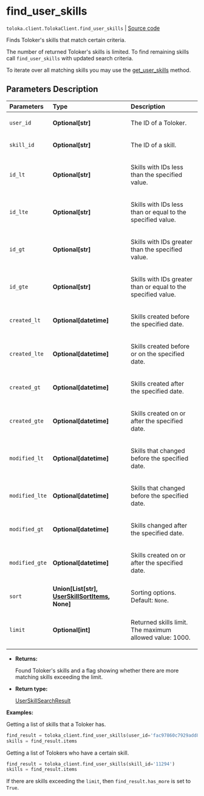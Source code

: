# find_user_skills
`toloka.client.TolokaClient.find_user_skills` | [Source code](https://github.com/Toloka/toloka-kit/blob/v1.2.1/src/client/__init__.py#L3435)

Finds Toloker's skills that match certain criteria.


The number of returned Toloker's skills is limited. To find remaining skills call `find_user_skills` with updated search criteria.

To iterate over all matching skills you may use the [get_user_skills](toloka.client.TolokaClient.get_user_skills.md) method.

## Parameters Description

| Parameters | Type | Description |
| :----------| :----| :-----------|
`user_id`|**Optional\[str\]**|<p>The ID of a Toloker.</p>
`skill_id`|**Optional\[str\]**|<p>The ID of a skill.</p>
`id_lt`|**Optional\[str\]**|<p>Skills with IDs less than the specified value.</p>
`id_lte`|**Optional\[str\]**|<p>Skills with IDs less than or equal to the specified value.</p>
`id_gt`|**Optional\[str\]**|<p>Skills with IDs greater than the specified value.</p>
`id_gte`|**Optional\[str\]**|<p>Skills with IDs greater than or equal to the specified value.</p>
`created_lt`|**Optional\[datetime\]**|<p>Skills created before the specified date.</p>
`created_lte`|**Optional\[datetime\]**|<p>Skills created before or on the specified date.</p>
`created_gt`|**Optional\[datetime\]**|<p>Skills created after the specified date.</p>
`created_gte`|**Optional\[datetime\]**|<p>Skills created on or after the specified date.</p>
`modified_lt`|**Optional\[datetime\]**|<p>Skills that changed before the specified date.</p>
`modified_lte`|**Optional\[datetime\]**|<p>Skills that changed before the specified date.</p>
`modified_gt`|**Optional\[datetime\]**|<p>Skills changed after the specified date.</p>
`modified_gte`|**Optional\[datetime\]**|<p>Skills created on or after the specified date.</p>
`sort`|**Union\[List\[str\], [UserSkillSortItems](toloka.client.search_requests.UserSkillSortItems.md), None\]**|<p>Sorting options. Default: `None`.</p>
`limit`|**Optional\[int\]**|<p>Returned skills limit. The maximum allowed value: 1000.</p>

* **Returns:**

  Found Toloker's skills and a flag showing whether there are more matching skills exceeding the limit.

* **Return type:**

  [UserSkillSearchResult](toloka.client.search_results.UserSkillSearchResult.md)

**Examples:**

Getting a list of skills that a Toloker has.

```python
find_result = toloka_client.find_user_skills(user_id='fac97860c7929add8048ed2ef63b66fd')
skills = find_result.items
```

Getting a list of Tolokers who have a certain skill.

```python
find_result = toloka_client.find_user_skills(skill_id='11294')
skills = find_result.items
```

If there are skills exceeding the `limit`, then `find_result.has_more` is set to `True`.
